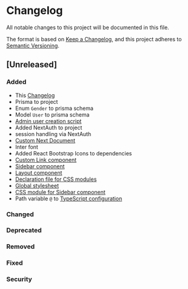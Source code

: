# Changelog

All notable changes to this project will be documented in this file.

The format is based on [Keep a Changelog](https://keepachangelog.com/en/1.0.0/),
and this project adheres to [Semantic Versioning](https://semver.org/spec/v2.0.0.html).

## [Unreleased]

### Added

- This [Changelog](CHANGELOG.md)
- Prisma to project
- Enum `Gender` to prisma schema
- Model `User` to prisma schema
- [Admin user creation script](prisma/createAdminUser.mjs)
- Added NextAuth to project
- session handling via NextAuth
- [Custom Next Document](pages/_document.tsx)
- Inter font
- Added React Bootstrap Icons to dependencies
- [Custom Link component](components/Link.tsx)
- [Sidebar component](components/Sidebar.tsx)
- [Layout component](components/Layout.tsx)
- [Declaration file for CSS modules](css-modules.d.ts)
- [Global stylesheet](styles/globals.css)
- [CSS module for Sidebar component](styles/Sidebar.module.css)
- Path variable `@` to [TypeScript configuration](tsconfig.json)

### Changed

### Deprecated

### Removed

### Fixed

### Security